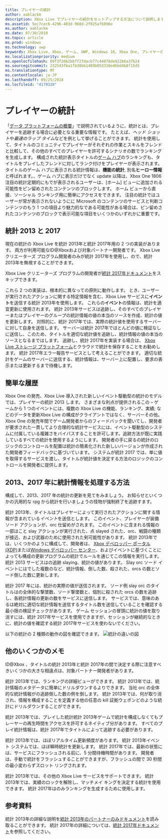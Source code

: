 ```yaml
---
title: プレイヤーの統計
author: aablackm
description: Xbox Live でプレイヤーの統計をセットアップする方法について説明します。
ms.assetid: 5ec7cec6-4296-483d-960d-2f025af6896e
ms.author: aablackm
ms.date: 07/30/2018
ms.topic: article
ms.prod: windows
ms.technology: uwp
keywords: Xbox Live, Xbox, ゲーム, UWP, Windows 10, Xbox One, プレイヤーの統計, ランキング
ms.localizationpriority: medium
ms.openlocfilehash: 89f3f2662bbff2fdacb77c44078de922b6a37b24
ms.sourcegitcommit: 232543fba1fb30bb1489b053310ed6bd4b8f15d5
ms.translationtype: MT
ms.contentlocale: ja-JP
ms.lasthandoff: 09/25/2018
ms.locfileid: "4179320"
---
```

# <a name="player-stats"></a>プレイヤーの統計

「[データ プラットフォームの概要](../data-platform/data-platform.md)」で説明されているように、統計とは、プレイヤーを追跡する場合に必要となる重要な情報です。 たとえば、*ヘッド ショット*や*最速のラップ タイム*などを例として挙げることができます。 統計を使用して、タイトルのコミュニティでプレイヤーがそれぞれの作業とスキルをフレンドと比較して、その他のすべてのプレイヤーを許可するシナリオの数でランキングを生成します。 構成された統計表示タイトルの[ゲーム ハブ](../data-platform/designing-xbox-live-experiences.md)のランキングも、タイトルをプレイしたフレンドに対してランク付けをプレイヤーが表示されます。 タイトルのゲーム ハブに表示される統計情報は、**機能の統計**, 別名**ヒーロー情報**と呼ばれます。、ゲーム ハブに表示だけでなく update 以降は、Xbox One 1806 注目の統計定期的にもでが表示されるユーザーは、[ホーム] ビューに追加される可能性をピン留めされたコンテンツのブロックします。 ホーム ビューから直接、ソーシャル ランキング用に簡単にアクセスをできます。 注目の統計ではユーザーが常が表示されないようにに Microsoft のコンテンツのサービスと判断コンテンツのもう 1 つの項目より魅力的なである可能性がある場合は、ピン留めされたコンテンツのブロックで表示可能な項目をいくつかのいずれかに重要です。

## <a name="stats-2013-and-2017"></a>統計 2013 と 2017

現在の統計の Xbox Live を統計 2013年と統計 2017年用の 2 つの実装があります。 両方が利用可能なID@Xboxおよび対象パートナー開発者です。 Xbox Live クリエーターズ プログラム開発者のみが統計 2017年を使用し、ので、統計 2013年を無視することができます。

Xbox Live クリエーターズ プログラムの開発者が[統計 2017年ドキュメント](stats2017.md)をスキップできます。

これら 2 つの実装は、根本的に異なっての原則に動作します。 とき、ユーザーが実行されたアクションに関する特定情報を含む、Xbox Live サービスに**イベント**を送信する統計 2013年を使用します。 これらの**イベント**の情報は、統計を適宜更新に使用されます。 統計 2013年サービスは追跡し、そのすべてのプレイヤーまたはプレイヤーのグループの統計情報の値の本当のソースを作成、統計の値を更新します。 対照的に、統計 2017年では、実際の統計値を使用するサーバーに対して自身を送信します。 サーバーは統計 2017年でほとんどの値に検証なしに送信し、このため、タイトルを適切な統計値を追跡し、統計情報の値の本当のソースとなるまではします。 追跡し、統計 2017年を実装する場合は、 [Xbox Live ストレージ プラットフォーム](../storage-platform/storage-platform.md)とクラウドで統計を保存することをお勧めします。 統計 2017年エラー報告サービスとして考えることができます。 適切な統計をゲームのサーバーに送信する、統計情報は、サーバー上に配置し、要求の表示または更新するまで待機します。

## <a name="a-brief-history"></a>簡単な履歴

Xbox One の発売、Xbox Live 導入された新しいイベント駆動型の統計のモデルでは、プレイヤーの統計 2013 します。 さまざまな利点が提供されるこの – ゲームから 1 つのイベントには、複数の Xbox Live の機能、ランキング、実績; などのデータを更新Xbox Live の構成がクライアントではなく、サーバーその他。 Xbox One の発売年間でゲーム開発者からのフィードバックを聞いてし、開発者が要求された一貫してより合理的な統計サービスには、イベント駆動型のシステムに付属している複雑さをバイパスすることを許可します。追跡方法が既に実践しているすべての統計を使用するようにします。 開発者の手に戻るの統計のロジックのコントロールを配置は統計の簡素化された新しいバージョンが作成された開発者フィードバックに基づいています。 システムが統計 2017 では、単に値を取得するサービスを渡し、タイトルが統計値を決定する方法のロジックのコントロールを開発者に提供します。

## <a name="how-stats-are-handled-in-2013-and-2017"></a>2013、2017 年に統計情報を処理する方法

構成して、2013、2017 年の統計の更新を見てをみましょう。 お知らせといくつかの汎用的な rpg から統計を行いましょうの怪物が強制終了を追跡すます。

統計 2013年、タイトルはプレイヤーによって実行されたアクションに関する情報が含まれている*イベント*を送信とします。 このイベント、プレイヤーが装備ソード アクションが、orc 仕留めがされます。 このイベントに含まれる情報の一部はこと slay アクションが実行された、点 slayed された、orc、戦闘の種類が接近、および武器のために使用された剣可能性があります。 統計 2013年では、いくつかのように構成して、開発者は、 [Xbox デベロッパー ポータル (XDP)](https://xdp.xboxlive.com/User/Contact/MyAccess?selectedMenu=devaccounts)または[Windows デベロッパー センター](https://developer.microsoft.com/en-us/windows)、およびイベントに基づくことによっても構成の更新プログラムの統計でルールを通じてこの情報を実行します。 統計 2013 サービスはの追跡 slaying、統計の値があります。 Slay orc ソード イベントにはでした複数のなど、統計情報、倒した数、殺された、orcs の数とソード倒した数に更新します。

統計 2017 年には、統計の実際の値が送信されます。 ソード例 slay orc のタイトルはの全体的な撃墜数、ソード撃墜数と、個別に殺された orcs の数を追跡し、各統計情報の更新の数をサービスに送信します。 サービスでは、意味のあるは絶対に適切な統計情報を送信するタイトル数を送信していることを確認する最小限の検証チェックがあります。 ゲーム セッションの冒頭に統計の値を取り消すには、統計 2017年サービスを使用できますが、セッションが継続的なときに、統計の値を確認する統計 2017年サービスを使わないでください。

以下の統計の 2 種類の動作の図を確認できます。
![統計の違いの図](../images/stats/Stats2013-7DiagramColored.jpg)

## <a name="a-few-more-notes"></a>他のいくつかのメモ

ID@Xbox 、タイトルの統計 2013年と統計 2017年の間で決定する際に注意すべきいくつかの大きな相違点は、対象パートナー開発者があります。

統計 2013年では、ランキングの詳細ビューができます。
統計 2013年では、統計情報のメタデータに簡単にドリルダウンするよりできます。 当社 orc の全体的な統計情報がの追跡倒した数の例を倒します。 統計 2013年では、何が取り消され、情報を構成することを定義する他の任意の kill 証拠ウェポンどのような統計にドリルダウンすることができます。

統計 2013年では、プレイした統計統計 2013年ゲームで統計を構成しなくてもプレーヤーの再生時間をアクセスを許可するネイティブ分があります。 すべてのプレイ統計情報は、統計 2017年でタイトルによって追跡する必要があります。

統計 2013年では、ほぼリアルタイム更新頻度があります。
統計 2013年イベント システムでは、ほぼ瞬時統計を更新します。 統計 2017年では、最新の状態には、サービスにフラッシュされる前に、5 分間待機時間があります。 開発者は、手動で統計をフラッシュすることができますが、フラッシュの間で 30 秒間の最小変わらずスロット リングされます。

統計 2013年では、その他の Xbox Live サービスをサポートできます。
統計 2013年では、実績のロックを解除し、マッチメイ キングを決定する統計を使用できます。 統計 2017年はのみランキングを生成するために使用します。

## <a name="further-reading"></a>参考資料

統計 2013年の詳細な説明を[統計 2013年のパートナーのみドキュメント](https://developer.microsoft.com/en-us/games/xbox/docs/xboxlive/xbox-live-partners/event-driven-data-platform/user-stats)を読み取ることができます。
統計 2017年の詳細については、[統計 2017年ドキュメント](stats2017.md)を参照してください。